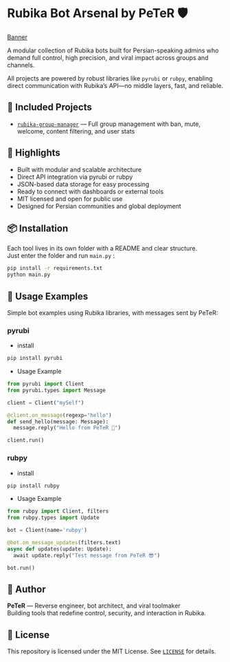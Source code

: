 # Rubika Bot Arsenal by PeTeR 🛡️

[Banner](./banner.png)

A modular collection of Rubika bots built for Persian-speaking admins who demand full control, high precision, and viral impact across groups and channels.

All projects are powered by robust libraries like `pyrubi` or `rubpy`, enabling direct communication with Rubika’s API—no middle layers, fast, and reliable.

## 🔧 Included Projects
- [`rubika-group-manager`](./rubika-group-manager) — Full group management with ban, mute, welcome, content filtering, and user stats  


## 🚀 Highlights
- Built with modular and scalable architecture  
- Direct API integration via pyrubi or rubpy  
- JSON-based data storage for easy processing  
- Ready to connect with dashboards or external tools  
- MIT licensed and open for public use  
- Designed for Persian communities and global deployment

## 📦 Installation
Each tool lives in its own folder with a README and clear structure.  
Just enter the folder and run `main.py` :
```bash
pip install -r requirements.txt  
python main.py
```

## 🧪 Usage Examples

Simple bot examples using Rubika libraries, with messages sent by PeTeR:

### pyrubi
- install 
```bash
pip install pyrubi
```
- Usage Example
```python
from pyrubi import Client  
from pyrubi.types import Message  

client = Client("mySelf")  

@client.on_message(regexp="hello")  
def send_hello(message: Message):  
  message.reply("Hello from PeTeR 👑")  

client.run()
```
### rubpy
- install 
```bash
pip install rubpy
```
- Usage Example
```python
from rubpy import Client, filters  
from rubpy.types import Update  

bot = Client(name='rubpy')  

@bot.on_message_updates(filters.text)  
async def updates(update: Update):  
  await update.reply("Test message from PeTeR 😎")  

bot.run()
```

## 🧠 Author
**PeTeR** — Reverse engineer, bot architect, and viral toolmaker  
Building tools that redefine control, security, and interaction in Rubika.

## 📄 License
This repository is licensed under the MIT License. See [`LICENSE`](./LICENSE) for details.
